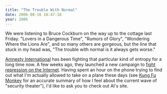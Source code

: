 ```yaml
---
title: "The Trouble With Normal"
date: 2006-08-16 10:47:18
year: 2006
---
```

We were listening to Bruce Cockburn on the way up to the cottage last Friday.  "Lovers in a Dangerous Time", "Rumors of Glory", "Wondering Where the Lions Are", and so many others are gorgeous, but the line that stuck in my head was, "The trouble with normal is it always gets worse."

<a href="http://www.amnesty.org">Amnesty International</a> has been fighting that particular kind of entropy for a long time now.  A few weeks ago, they launched a new campaign to <a href="http://web.amnesty.org/library/Index/ENGACT300162006">fight repression on the Internet</a>. Having spent an hour on the phone trying to find out what I'm actually allowed to take on a plane these days (see <a href="http://kfmonkey.blogspot.com/2006/08/wait-arent-you-scared.html">Kung Fu Monkey</a> for an accurate summary of how I feel about the current wave of "security theater"), I'd like to ask you to check out AI's site.

